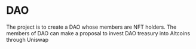 # DAO
The project is to create a DAO whose members are NFT holders. The members of DAO can make a proposal to invest DAO treasury into Altcoins through Uniswap
